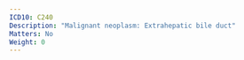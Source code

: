 ```yaml
---
ICD10: C240
Description: "Malignant neoplasm: Extrahepatic bile duct"
Matters: No
Weight: 0
---
```


